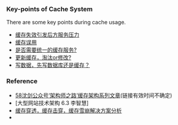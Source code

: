 ### Key-points of Cache System 

There are some key points during cache usage.

* [缓存失效引发后方服务压力](cache_miss.md)
* [缓存误用](cache_misusage.md)
* [是否需要统一的缓存服务?](standalone_cache_service.md)
* [更新缓存，淘汰or修改?](cache_update_delete_or_set.md)
* [写数据，先写数据库还是缓存？](update_data_db_first_or_cache_first.md)

### Reference

- [58沈剑公众号‘架构师之路’缓存架构系列文章][58s](链接有效时间不确定)
- [大型网站技术架构 6.3 李智慧]
- [缓存穿透，缓存击穿，缓存雪崩解决方案分析][hcct]
- 






[58s]: https://mp.weixin.qq.com/s?__biz=MjM5ODYxMDA5OQ==&mid=2651961368&idx=1&sn=82a59f41332e11a29c5759248bc1ba17&chksm=bd2d0dc48a5a84d293f5999760b994cee9b7e20e240c04d0ed442e139f84ebacf608d51f4342&scene=21#wechat_redirect
[hcct]: https://blog.csdn.net/zeb_perfect/article/details/54135506


